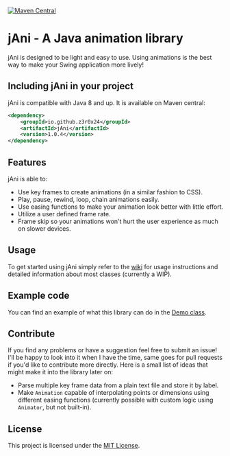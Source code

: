 [![Maven Central](https://img.shields.io/maven-central/v/io.github.z3r0x24/jAni.svg)](https://central.sonatype.com/artifact/io.github.z3r0x24/jAni)

# jAni - A Java animation library
jAni is designed to be light and easy to use. Using animations is the best way to make your Swing application more lively!

## Including jAni in your project
jAni is compatible with Java 8 and up. It is available on Maven central:

```xml
<dependency>
    <groupId>io.github.z3r0x24</groupId>
    <artifactId>jAni</artifactId>
    <version>1.0.4</version>
</dependency>
```

## Features
jAni is able to:
* Use key frames to create animations (in a similar fashion to CSS).
* Play, pause, rewind, loop, chain animations easily.
* Use easing functions to make your animation look better with little effort.
* Utilize a user defined frame rate.
* Frame skip so your animations won't hurt the user experience as much on slower devices.

## Usage
To get started using jAni simply refer to the [wiki](https://github.com/Z3R0x24/jani/wiki) for usage instructions and detailed information about most classes (currently a WIP).

## Example code
You can find an example of what this library can do in the [Demo class](https://github.com/Z3R0x24/jani/blob/main/src/main/java/io/github/z3r0x24/jani/Demo.java).

## Contribute
If you find any problems or have a suggestion feel free to submit an issue! I'll be happy to look into it when I have the time, same goes for pull requests if you'd like to contribute more directly.
Here is a small list of ideas that might make it into the library later on:
* Parse multiple key frame data from a plain text file and store it by label.
* Make `Animation` capable of interpolating points or dimensions using different easing functions (currently possible with custom logic using `Animator`, but not built-in).

## License
This project is licensed under the [MIT License](https://github.com/Z3R0x24/jani/blob/main/LICENSE).
